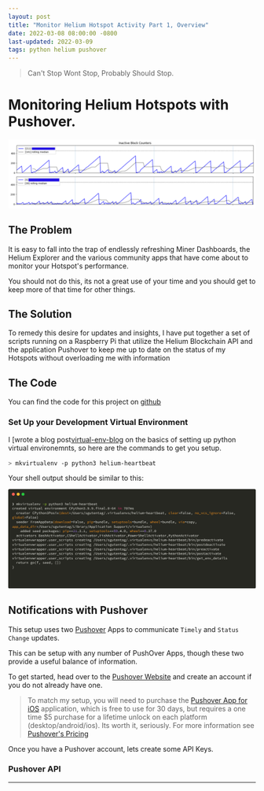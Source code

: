```yaml
---
layout: post
title: "Monitor Helium Hotspot Activity Part 1, Overview"
date: 2022-03-08 08:00:00 -0800
last-updated: 2022-03-09
tags: python helium pushover
---
```


> Can't Stop Wont Stop, Probably Should Stop.

# Monitoring Helium Hotspots with Pushover.

![sample image][sample-image]

## The Problem

It is easy to fall into the trap of endlessly refreshing Miner Dashboards, the Helium Explorer and the various community apps that have come about to monitor your Hotspot's performance.

You should not do this, its not a great use of your time and you should get to keep more of that time for other things.

## The Solution

To remedy this desire for updates and insights, I have put together a set of scripts running on a Raspberry Pi that utilize the Helium Blockchain API and the application Pushover to keep me up to date on the status of my Hotspots without overloading me with information

## The Code

You can find the code for this project on [github][github-repo]

### Set Up your Development Virtual Environment

I [wrote a blog post[virtual-env-blog] on the basics of setting up python virtual environemnts, so here are the commands to get you setup.

```bash
> mkvirtualenv -p python3 helium-heartbeat
```

Your shell output should be similar to this:

![shell output][shell-output-image-file]

## Notifications with Pushover

This setup uses two [Pushover][pushover-website] Apps to communicate `Timely` and `Status Change` updates.

This can be setup with any number of PushOver Apps, though these two provide a useful balance of information.

To get started, head over to the [Pushover Website][pushover-website] and create an account if you do not already have one.

> To match my setup, you will need to purchase the [Pushover App for iOS][pushover-ios] application, which is free to use for 30 days, but requires a one time $5 purchase for a lifetime unlock on each platform (desktop/android/ios). Its worth it, seriously. For more information see [Pushover's Pricing][pushover-pricing]

Once you have a Pushover account, lets create some API Keys.

### Pushover API

---

[github-repo]: https://github.com/samgutentag/helium-heartbeat
[sample-image]: https://github.com/samgutentag/helium-heartbeat/blob/main/_assets/sample_output.png?raw=true
[virtual-env-blog]: ./2020-01-29-virtualenv-env-variables.md
[shell-output-image-file]: https://github.com/samgutentag/helium-heartbeat/blob/main/_assets/env-setup-shell-output.png?raw=true
[pushover-website]: https://pushover.net/#apps
[pushover-ios]: https://pushover.net/clients/ios
[pushover-pricing]: https://pushover.net/pricing

